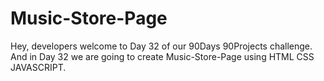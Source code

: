 # Music-Store-Page
Hey, developers welcome to Day 32 of our 90Days 90Projects challenge. And in Day 32 we are going to create Music-Store-Page using HTML CSS JAVASCRIPT.
